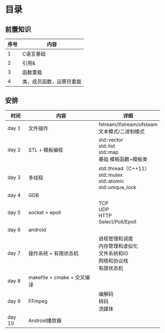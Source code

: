 # 目录

## 前置知识

| 序号 | 内容                     |
| ---- | ------------------------ |
| 1    | C语言基础                |
| 2    | 引用&                    |
| 3    | 函数重载                 |
| 4    | 类，成员函数，运算符重载 |

## 安排

| 时间   | 内容                        | 详细                                                         |
| ------ | --------------------------- | ------------------------------------------------------------ |
| day 1  | 文件操作                    | fstream/ifstream/ofsteam<br />文本模式/二进制模式            |
| day 2  | STL + 模板编程              | std::vector<br />std::list<br />std::map<br />基础 模板函数+模板类 |
| day 3  | 多线程                      | std::thread（C++11）<br />std::mutex<br />std::atomic<br />std::unique_lock |
| day 4  | GDB                         |                                                              |
| day 5  | socket + epoll              | TCP<br />UDP<br />HTTP<br />Select/Poll/Epoll                |
| day 6  | android                     |                                                              |
| day 7  | 操作系统 + 有限状态机       | 进程管理和调度<br />内存管理和虚拟化<br />文件系统和IO<br />网络和协议栈<br />有限状态机 |
| day 8  | makefile + cmake + 交叉编译 |                                                              |
| day 9  | FFmpeg                      | 编解码<br />转码<br />流媒体                                 |
| day 10 | Android播放器               |                                                              |

